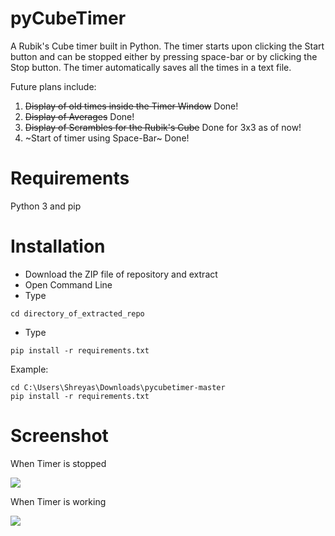 # pyCubeTimer
A Rubik's Cube timer built in Python. The timer starts upon clicking the Start button and can be stopped either by pressing space-bar or by clicking the Stop button. The timer automatically saves all the times in a text file. 

Future plans include:
1. ~~Display of old times inside the Timer Window~~ Done!
2. ~~Display of Averages~~ Done!
3. ~~Display of Scrambles for the Rubik's Cube~~ Done for 3x3 as of now!
4. ~Start of timer using Space-Bar~ Done!

# Requirements
Python 3 and pip

# Installation
* Download the ZIP file of repository and extract
* Open Command Line
* Type
```
cd directory_of_extracted_repo
```
* Type 
```
pip install -r requirements.txt
```

Example:
```
cd C:\Users\Shreyas\Downloads\pycubetimer-master
pip install -r requirements.txt
```

# Screenshot
When Timer is stopped
  
![](https://raw.githubusercontent.com/sggts04/pycubetimer/master/screenshots/screenshot1.PNG)

When Timer is working
  
![](https://raw.githubusercontent.com/sggts04/pycubetimer/master/screenshots/screenshot2.PNG)
